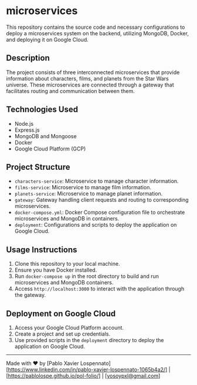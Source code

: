# microservices

This repository contains the source code and necessary configurations to deploy a microservices system on the backend, utilizing MongoDB, Docker, and deploying it on Google Cloud.

## Description

The project consists of three interconnected microservices that provide information about characters, films, and planets from the Star Wars universe. These microservices are connected through a gateway that facilitates routing and communication between them.

## Technologies Used

- Node.js
- Express.js
- MongoDB and Mongoose
- Docker
- Google Cloud Platform (GCP)

## Project Structure

- `characters-service`: Microservice to manage character information.
- `films-service`: Microservice to manage film information.
- `planets-service`: Microservice to manage planet information.
- `gateway`: Gateway handling client requests and routing to corresponding microservices.
- `docker-compose.yml`: Docker Compose configuration file to orchestrate microservices and MongoDB in containers.
- `deployment`: Configurations and scripts to deploy the application on Google Cloud.

## Usage Instructions

1. Clone this repository to your local machine.
2. Ensure you have Docker installed.
3. Run `docker-compose up` in the root directory to build and run microservices and MongoDB containers.
4. Access `http://localhost:3000` to interact with the application through the gateway.

## Deployment on Google Cloud

1. Access your Google Cloud Platform account.
2. Create a project and set up credentials.
3. Use provided scripts in the `deployment` directory to deploy the application on Google Cloud.

---
Made with :heart: by [Pablo Xavier Lospennato]  
[https://www.linkedin.com/in/pablo-xavier-lospennato-1065b4a2/] | [https://pablolospe.github.io/pol-folio/] | [yosoypxl@gmail.com]
